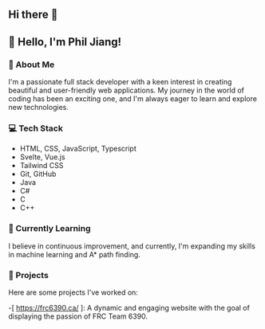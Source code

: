 ## Hi there 👋
## 👋 Hello, I'm Phil Jiang!

### 🚀 About Me
I'm a passionate full stack developer with a keen interest in creating beautiful and user-friendly web applications. My journey in the world of coding has been an exciting one, and I'm always eager to learn and explore new technologies.

### 💻 Tech Stack
- HTML, CSS, JavaScript, Typescript
- Svelte, Vue.js
- Tailwind CSS
- Git, GitHub
- Java
- C#
- C
- C++

### 🌱 Currently Learning
I believe in continuous improvement, and currently, I'm expanding my skills in machine learning and A* path finding.

### 🔧 Projects
Here are some projects I've worked on:

-[ https://frc6390.ca/ ]: A dynamic and engaging website with the goal of displaying the passion of FRC Team 6390. 
